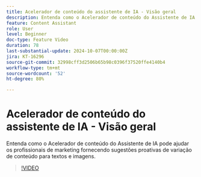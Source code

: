 ```yaml
---
title: Acelerador de conteúdo do assistente de IA - Visão geral
description: Entenda como o Acelerador de conteúdo do Assistente de IA pode ajudar os profissionais de marketing fornecendo sugestões proativas de variação de conteúdo para textos e imagens.
feature: Content Assistant
role: User
level: Beginner
doc-type: Feature Video
duration: 78
last-substantial-update: 2024-10-07T00:00:00Z
jira: KT-16296
source-git-commit: 32998cff3d2506b65b98c0396f37520ffe4140b4
workflow-type: tm+mt
source-wordcount: '52'
ht-degree: 80%

---
```



# Acelerador de conteúdo do assistente de IA - Visão geral

Entenda como o Acelerador de conteúdo do Assistente de IA pode ajudar os profissionais de marketing fornecendo sugestões proativas de variação de conteúdo para textos e imagens.

>[!VIDEO](https://video.tv.adobe.com/v/3432772/?learn=on)
